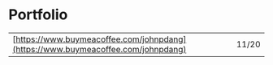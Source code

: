 # Portfolio

|  |  |
| :--- | :--- |
| [https://www.buymeacoffee.com/johnpdang](https://www.buymeacoffee.com/johnpdang) | 11/20 |

